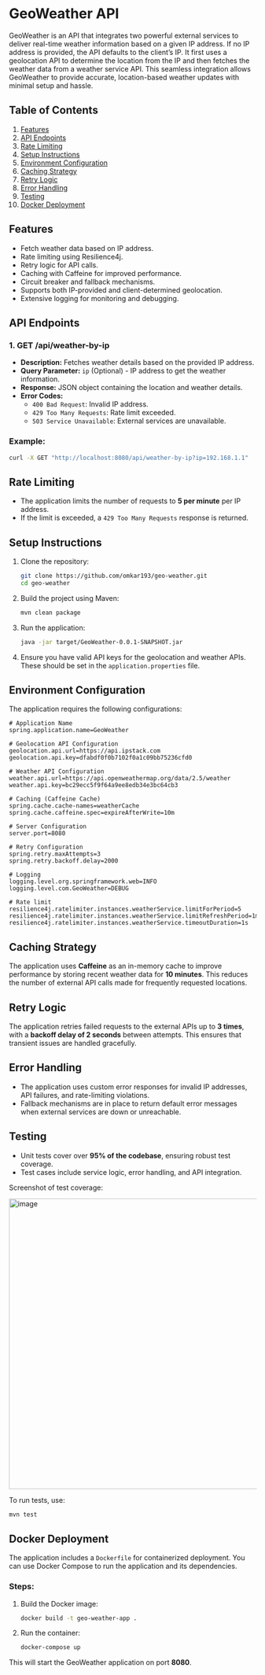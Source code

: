 # GeoWeather API

GeoWeather is an API that integrates two powerful external services to deliver real-time weather information based on a given IP address. If no IP address is provided, the API defaults to the client’s IP. It first uses a geolocation API to determine the location from the IP and then fetches the weather data from a weather service API. This seamless integration allows GeoWeather to provide accurate, location-based weather updates with minimal setup and hassle.

## Table of Contents
1. [Features](#features)
2. [API Endpoints](#api-endpoints)
3. [Rate Limiting](#rate-limiting)
4. [Setup Instructions](#setup-instructions)
5. [Environment Configuration](#environment-configuration)
6. [Caching Strategy](#caching-strategy)
7. [Retry Logic](#retry-logic)
8. [Error Handling](#error-handling)
9. [Testing](#testing)
10. [Docker Deployment](#docker-deployment)


## Features
- Fetch weather data based on IP address.
- Rate limiting using Resilience4j.
- Retry logic for API calls.
- Caching with Caffeine for improved performance.
- Circuit breaker and fallback mechanisms.
- Supports both IP-provided and client-determined geolocation.
- Extensive logging for monitoring and debugging.

## API Endpoints

### 1. **GET /api/weather-by-ip**
- **Description:** Fetches weather details based on the provided IP address.
- **Query Parameter:** `ip` (Optional) - IP address to get the weather information.
- **Response:** JSON object containing the location and weather details.
- **Error Codes:**
  - `400 Bad Request`: Invalid IP address.
  - `429 Too Many Requests`: Rate limit exceeded.
  - `503 Service Unavailable`: External services are unavailable.

### Example:
```bash
curl -X GET "http://localhost:8080/api/weather-by-ip?ip=192.168.1.1"
```

## Rate Limiting
- The application limits the number of requests to **5 per minute** per IP address.
- If the limit is exceeded, a `429 Too Many Requests` response is returned.

## Setup Instructions
1. Clone the repository:
   ```bash
   git clone https://github.com/omkar193/geo-weather.git
   cd geo-weather
   ```
2. Build the project using Maven:
   ```bash
   mvn clean package
   ```
3. Run the application:
   ```bash
   java -jar target/GeoWeather-0.0.1-SNAPSHOT.jar
   ```
4. Ensure you have valid API keys for the geolocation and weather APIs. These should be set in the `application.properties` file.

## Environment Configuration
The application requires the following configurations:

```properties
# Application Name
spring.application.name=GeoWeather

# Geolocation API Configuration
geolocation.api.url=https://api.ipstack.com
geolocation.api.key=dfabdf0f0b7102f0a1c09bb75236cfd0

# Weather API Configuration
weather.api.url=https://api.openweathermap.org/data/2.5/weather
weather.api.key=bc29ecc5f9f64a9ee8edb34e3bc64cb3

# Caching (Caffeine Cache)
spring.cache.cache-names=weatherCache
spring.cache.caffeine.spec=expireAfterWrite=10m

# Server Configuration
server.port=8080

# Retry Configuration 
spring.retry.maxAttempts=3
spring.retry.backoff.delay=2000

# Logging 
logging.level.org.springframework.web=INFO
logging.level.com.GeoWeather=DEBUG

# Rate limit
resilience4j.ratelimiter.instances.weatherService.limitForPeriod=5
resilience4j.ratelimiter.instances.weatherService.limitRefreshPeriod=1m
resilience4j.ratelimiter.instances.weatherService.timeoutDuration=1s
```

## Caching Strategy
The application uses **Caffeine** as an in-memory cache to improve performance by storing recent weather data for **10 minutes**. This reduces the number of external API calls made for frequently requested locations.

## Retry Logic
The application retries failed requests to the external APIs up to **3 times**, with a **backoff delay of 2 seconds** between attempts. This ensures that transient issues are handled gracefully.

## Error Handling
- The application uses custom error responses for invalid IP addresses, API failures, and rate-limiting violations.
- Fallback mechanisms are in place to return default error messages when external services are down or unreachable.

## Testing
- Unit tests cover over **95% of the codebase**, ensuring robust test coverage.
- Test cases include service logic, error handling, and API integration.

Screenshot of test coverage:


<img width="591" alt="image" src="https://github.com/user-attachments/assets/40b18187-2778-40a9-8db7-cd632c12cfb2" />




To run tests, use:
```bash
mvn test
```

## Docker Deployment
The application includes a `Dockerfile` for containerized deployment. You can use Docker Compose to run the application and its dependencies.

### Steps:
1. Build the Docker image:
   ```bash
   docker build -t geo-weather-app .
   ```
2. Run the container:
   ```bash
   docker-compose up
   ```

This will start the GeoWeather application on port **8080**.
